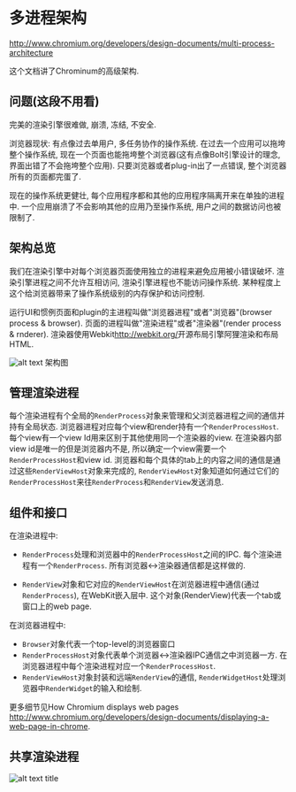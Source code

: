 # 多进程架构
http://www.chromium.org/developers/design-documents/multi-process-architecture

这个文档讲了Chrominum的高级架构.

## 问题(这段不用看)

完美的渲染引擎很难做, 崩溃, 冻结, 不安全. 

浏览器现状: 有点像过去单用户, 多任务协作的操作系统. 在过去一个应用可以拖垮整个操作系统, 现在一个页面也能拖垮整个浏览器(这有点像Bolt引擎设计的理念, 界面出错了不会拖垮整个应用). 只要浏览器或者plug-in出了一点错误, 整个浏览器所有的页面都完蛋了. 

现在的操作系统更健壮, 每个应用程序都和其他的应用程序隔离开来在单独的进程中. 一个应用崩溃了不会影响其他的应用乃至操作系统, 用户之间的数据访问也被限制了. 

## 架构总览

我们在渲染引擎中对每个浏览器页面使用独立的进程来避免应用被小错误破坏. 渲染引擎进程之间不允许互相访问, 渲染引擎进程也不能访问操作系统. 某种程度上这个给浏览器带来了操作系统级别的内存保护和访问控制. 

运行UI和惯例页面和plugin的主进程叫做"浏览器进程"或者"浏览器"(browser process & browser). 页面的进程叫做"渲染进程"或者"渲染器"(render process & rnderer). 渲染器使用Webkit<http://webkit.org/>开源布局引擎阿狸渲染和布局HTML. 

![alt text](http://www.chromium.org/_/rsrc/1220197832277/developers/design-documents/multi-process-architecture/arch.png "到底是进程啊还是线程啊还有为什么有的Render有一个view有的有两个啊")
架构图

## 管理渲染进程

每个渲染进程有个全局的`RenderProcess`对象来管理和父浏览器进程之间的通信并持有全局状态. 浏览器进程对应每个view和render持有一个`RenderProcessHost`. 每个view有一个view Id用来区别于其他使用同一个渲染器的view. 在渲染器内部view id是唯一的但是浏览器内不是, 所以确定一个view需要一个`RenderProcessHost`和view id. 浏览器和每个具体的tab上的内容之间的通信是通过这些`RenderViewHost`对象来完成的, `RenderViewHost`对象知道如何通过它们的`RenderProcessHost`来往`RenderProcess`和`RenderView`发送消息. 

## 组件和接口

在渲染进程中:

* `RenderProcess`处理和浏览器中的`RenderProcessHost`之间的IPC. 每个渲染进程有一个`RenderProcess`. 所有浏览器<->渲染器通信都是这样做的. 

* `RenderView`对象和它对应的`RenderViewHost`在浏览器进程中通信(通过`RenderProcess`), 在WebKit嵌入层中. 这个对象(RenderView)代表一个tab或窗口上的web page. 

在浏览器进程中: 

* `Browser`对象代表一个top-level的浏览器窗口
* `RenderProcessHost`对象代表单个浏览器<->渲染器IPC通信之中浏览器一方. 在浏览器进程中每个渲染进程对应一个`RenderProcessHost`. 
* `RenderViewHost`对象封装和远端`RenderView`的通信, `RenderWidgetHost`处理浏览器中`RenderWidget`的输入和绘制. 

更多细节见How Chromium displays web pages <http://www.chromium.org/developers/design-documents/displaying-a-web-page-in-chrome>. 

## 共享渲染进程




![alt text](link "title")
title